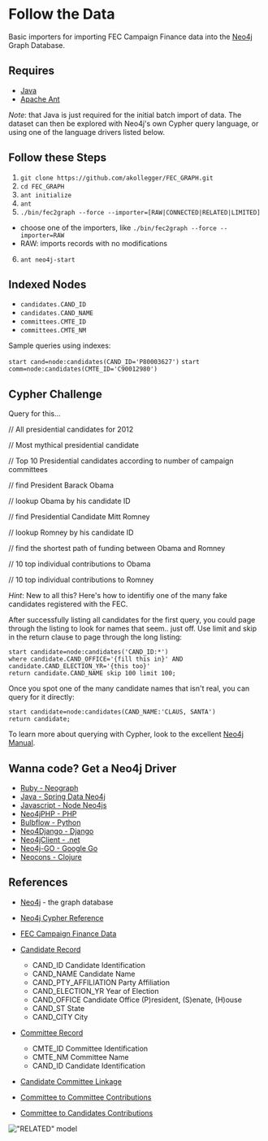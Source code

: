 Follow the Data
===============

Basic importers for importing FEC Campaign Finance data into the [Neo4j](http://neo4j.org) Graph Database.

Requires
--------

- [Java](http://www.oracle.com/us/technologies/java/overview/index.html)
- [Apache Ant](http://ant.apache.org)

*Note*: that Java is just required for the initial batch import of data. The dataset can then 
be explored with Neo4j's own Cypher query language, or using one of the language drivers
listed below.

Follow these Steps
------------------

1. `git clone https://github.com/akollegger/FEC_GRAPH.git`
2. `cd FEC_GRAPH`
3. `ant initialize`
4. `ant`
5. `./bin/fec2graph --force --importer=[RAW|CONNECTED|RELATED|LIMITED]`
  - choose one of the importers, like `./bin/fec2graph --force --importer=RAW`
  - RAW: imports records with no modifications
6. `ant neo4j-start`

Indexed Nodes
-------------

- `candidates.CAND_ID`
- `candidates.CAND_NAME`
- `committees.CMTE_ID`
- `committees.CMTE_NM`

Sample queries using indexes:

`start cand=node:candidates(CAND_ID='P80003627')`
`start comm=node:candidates(CMTE_ID='C90012980')`

Cypher Challenge
----------------

Query for this...

// All presidential candidates for 2012

// Most mythical presidential candidate

// Top 10 Presidential candidates according to number of campaign committees

// find President Barack Obama

// lookup Obama by his candidate ID

// find Presidential Candidate Mitt Romney

// lookup Romney by his candidate ID

// find the shortest path of funding between Obama and Romney

// 10 top individual contributions to Obama

// 10 top individual contributions to Romney

*Hint*: New to all this? Here's how to identifiy one of the many fake candidates registered with the FEC.

After successfully listing all candidates for the first query, you could page through the listing to look for names that seem.. just off. Use limit and skip in the return clause to page through the long listing:

    start candidate=node:candidates('CAND_ID:*') 
    where candidate.CAND_OFFICE='{fill this in}' AND candidate.CAND_ELECTION_YR='{this too}' 
    return candidate.CAND_NAME skip 100 limit 100;

Once you spot one of the many candidate names that isn't real, you can query for it directly: 

    start candidate=node:candidates(CAND_NAME:'CLAUS, SANTA')
    return candidate;

To learn more about querying with Cypher, look to the excellent [Neo4j Manual](http://docs.neo4j.org).

Wanna code? Get a Neo4j Driver
------------------------------

- [Ruby - Neograph](https://github.com/maxdemarzi/neography)
- [Java - Spring Data Neo4j](http://www.springsource.org/spring-data/neo4j)
- [Javascript - Node Neo4js](https://github.com/thingdom/node-neo4j)
- [Neo4jPHP - PHP](https://github.com/jadell/Neo4jPHP/)
- [Bulbflow - Python](http://bulbflow.com)
- [Neo4Django - Django](https://github.com/scholrly/neo4django/)
- [Neo4jClient - .net](http://nuget.org/packages/Neo4jClient/)
- [Neo4j-GO - Google Go](https://github.com/davemeehan/Neo4j-GO)
- [Neocons - Clojure](http://clojureneo4j.info/)

References
----------

- [Neo4j](http://neo4j.org) - the graph database
- [Neo4j Cypher Reference](http://docs.neo4j.org/chunked/milestone/cypher-query-lang.html)
- [FEC Campaign Finance Data](http://www.fec.gov/finance/disclosure/ftpdet.shtml)

- [Candidate Record](http://www.fec.gov/finance/disclosure/metadata/DataDictionaryCandidateMaster.shtml)
  - CAND_ID Candidate Identification
  - CAND_NAME Candidate Name
  - CAND_PTY_AFFILIATION Party Affiliation
  - CAND_ELECTION_YR Year of Election
  - CAND_OFFICE Candidate Office (P)resident, (S)enate, (H)ouse
  - CAND_ST State
  - CAND_CITY City
- [Committee Record](http://www.fec.gov/finance/disclosure/metadata/DataDictionaryCommitteeMaster.shtml)
  - CMTE_ID Committee Identification
  - CMTE_NM Committee Name
  - CAND_ID Candidate Identification
- [Candidate Committee Linkage](http://www.fec.gov/finance/disclosure/metadata/DataDictionaryCandCmteLinkage.shtml)
- [Committee to Committee Contributions](http://www.fec.gov/finance/disclosure/metadata/DataDictionaryCommitteetoCommittee.shtml)
- [Committee to Candidates Contributions](http://www.fec.gov/finance/disclosure/metadata/DataDictionaryContributionstoCandidates.shtml)

!["RELATED" model](https://raw.github.com/akollegger/FEC_GRAPH/master/FEC-model.gif)